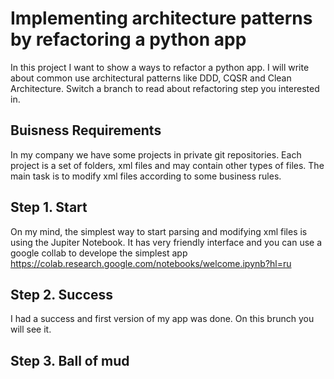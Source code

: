 # Implementing architecture patterns by refactoring a python app
In this project I want to show a ways to refactor a python app. I will write about common use architectural patterns like DDD, CQSR and Clean Architecture.
Switch a branch to read about refactoring step you interested in.

## Buisness Requirements
In my company we have some projects in private git repositories. Each project is a set of folders, xml files and may contain other types of files.
The main task is to modify xml files according to some business rules.

## Step 1. Start
On my mind, the simplest way to start parsing and modifying xml files is using the Jupiter Notebook. It has very friendly interface and you can use a google collab to develope the simplest app https://colab.research.google.com/notebooks/welcome.ipynb?hl=ru

## Step 2. Success
I had a success and first version of my app was done.
On this brunch you will see it.

## Step 3. Ball of mud
